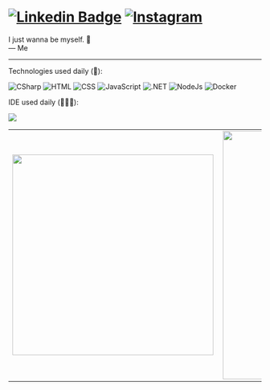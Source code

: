 # [![Linkedin Badge](https://img.shields.io/badge/-LinkedIn-0077B5?style=flat&logo=Linkedin&logoColor=white&link=https://www.linkedin.com/in/vinicius-pinheiro-freire-9344b818a/)](https://www.linkedin.com/in/vinicius-pinheiro-freire-9344b818a/) [![Instagram](https://img.shields.io/badge/-instagram-D42F8A?style=flat&logo=instagram&logoColor=white&link=https://www.instagram.com/kyo.1506)](https://www.instagram.com/kyo.1506)

<p align="left">
I just wanna be myself. 🧠 <br>
 — Me <br>
 <hr>
</p>
<p align="left">
Technologies used daily (🔢):
</p> 

![CSharp](https://img.shields.io/badge/c%23-%23239120.svg?&style=flat&logo=c-sharp&logoColor=white)
![HTML](https://img.shields.io/badge/-HTML-ff0d00?style=flat&logoColor=white&logo=html5)
![CSS](https://img.shields.io/badge/-CSS-196eff?style=flat&logoColor=white&logo=css3)
![JavaScript](https://img.shields.io/badge/-JavaScript-ffdd19?style=flat&logoColor=white&logo=javascript) 
![.NET](https://img.shields.io/badge/.NET-5C2D91?style=flat&logo=.net&logoColor=white)
![NodeJs](https://img.shields.io/badge/node.js-%2343853D.svg?&style=flat&logo=node.js&logoColor=white)
![Docker](https://img.shields.io/badge/-docker-1090D1?style=flat&logoColor=white&logo=docker)

</p>
<p align="left">
IDE used daily (🧑🏽‍💻):
</p> 
<img src="https://badges.aleen42.com/src/visual_studio_code.svg">

<center>
  <table>
    <tr>
        <td><img width="400px" align="left" src="https://github-readme-stats.vercel.app/api/top-langs/?username=kyo1506&hide=html,TSQL,CSS,SCSS&layout=compact&count_private=true&langs_count=8&theme=onedark" /></td>
        <td><img width="495px" align="left" src="https://github-readme-stats.vercel.app/api?username=kyo1506&show_icons=true&count_private=true&theme=onedark" /></td>
    </tr>  
  </table>
</center>
